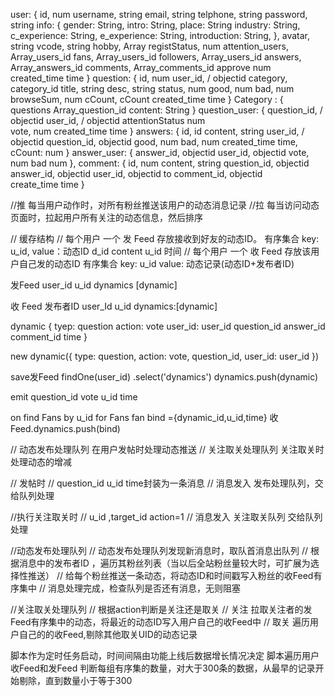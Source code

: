 user: {
	id,				num
	username,		string
	email,			string
	telphone,		string
	password,		string
	info: {
	    gender: String,
	    intro: String,
	    place: String
	    industry: String,
	    c_experience: String,
	    e_experience: String,
	    introduction: String,
	},
	avatar,			string
	vcode,			string
	hobby,			Array
	registStatus,	num
	attention_users,	Array_users_id
	fans,				Array_users_id
	followers,			Array_users_id
	answers,			Array_answers_id
	comments,			Array_comments_id
	approve				num
	created_time		time
}
question: {
	id,				num	
	user_id, /		objectid
	category,		category_id
	title,			string
	desc,			string
	status,			num
	good,			num
	bad,			num
	browseSum,		num
	cCount,			cCount
	created_time    time
}
Category : {
	questions   Array_question_id
	content: String
}
question_user: {
	question_id,	/ objectid
	user_id,	/	 objectid
	attentionStatus	num		
	vote,			num
	created_time   	time
}
answers: {
	id,				id
	content,		string
	user_id, /		objectid
	question_id,	objectid
	good,			num
	bad,			num
	created_time	time,
	cCount: 		num
}
answer_user: {
	answer_id,		objectid
	user_id,		objectid
	vote,			num
	bad				num
},
comment: {
	id,				num
	content,		string
	question_id,	objectid
	answer_id,		objectid
	user_id,		objectid
	to comment_id,  objectid	
	create_time		time
}



//推 每当用户动作时，对所有粉丝推送该用户的动态消息记录
//拉 每当访问动态页面时，拉起用户所有关注的动态信息，然后排序


// 缓存结构	
// 每个用户 一个 发 Feed 		存放接收到好友的动态ID。		有序集合 key: u_id, value：动态ID
													d_id	content u_id 时间
// 每个用户 一个 收 Feed		存放该用户自己发的动态ID 		有序集合 key: u_id  value: 动态记录(动态ID+发布者ID)


发Feed
user_id u_id
dynamics [dynamic]

收 Feed   发布者ID
user_Id u_id
dynamics:[dynamic]

dynamic {
	tyep: question
	action: vote
	user_id: user_id 
	question_id
	answer_id
	comment_id
	time
}


new dynamic({
	type: question,
	action: vote,
	question_id,
	user_id: user_id
})

save发Feed
findOne(user_id)
.select('dynamics')
dynamics.push(dynamic)

emit question_id vote u_id time

on 
find Fans by u_id
for Fans
fan 
bind ={dynamic_id,u_id,time}
收Feed.dynamics.push(bind)


// 动态发布处理队列		在用户发帖时处理动态推送
// 关注取关处理队列		关注取关时处理动态的增减

// 发帖时
// question_id u_id time封装为一条消息
// 消息发入 发布处理队列，交给队列处理

//执行关注取关时
// u_id ,target_id action=1
// 消息发入 关注取关队列 交给队列处理


//动态发布处理队列
// 动态发布处理队列发现新消息时，取队首消息出队列
// 根据消息中的发布者ID ，遍历其粉丝列表（当以后全站粉丝量较大时，可扩展为选择性推送）
// 给每个粉丝推送一条动态，将动态ID和时间戳写入粉丝的收Feed有序集中
// 消息处理完成，检查队列是否还有消息，无则阻塞

//关注取关处理队列
// 根据action判断是关注还是取关
// 关注 拉取关注者的发Feed有序集中的动态，将最近的动态ID写入用户自己的收Feed中
// 取关	遍历用户自己的的收Feed,剔除其他取关UID的动态记录

脚本作为定时任务启动，时间间隔由功能上线后数据增长情况决定
脚本遍历用户收Feed和发Feed
判断每组有序集的数量，对大于300条的数据，从最早的记录开始剔除，直到数量小于等于300


